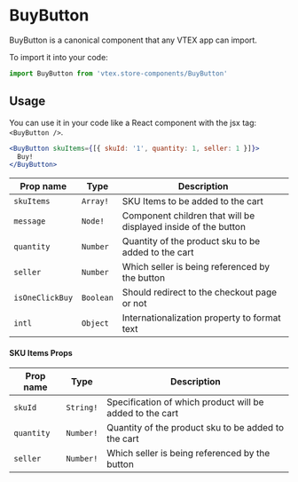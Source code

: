 # BuyButton
BuyButton is a canonical component that any VTEX app can import.

To import it into your code: 
```js
import BuyButton from 'vtex.store-components/BuyButton'
```

## Usage
You can use it in your code like a React component with the jsx tag: `<BuyButton />`. 
```jsx
<BuyButton skuItems={[{ skuId: '1', quantity: 1, seller: 1 }]}> 
  Buy!
</BuyButton>
```

| Prop name          | Type       | Description                                                                 |
| ------------------ | ---------- | --------------------------------------------------------------------------- |
| `skuItems`         | `Array!`   | SKU Items to be added to the cart                                           |
| `message`          | `Node!`    | Component children that will be displayed inside of the button              |
| `quantity`         | `Number`   | Quantity of the product sku to be added to the cart                         |
| `seller`           | `Number`   | Which seller is being referenced by the button                              |
| `isOneClickBuy`    | `Boolean`  | Should redirect to the checkout page or not                                 |
| `intl`             | `Object`   | Internationalization property to format text                                |

#### SKU Items Props

| Prop name          | Type       | Description                                                                 |
| ------------------ | ---------- | --------------------------------------------------------------------------- |
| `skuId`            | `String!`  | Specification of which product will be added to the cart                    |
| `quantity`         | `Number!`  | Quantity of the product sku to be added to the cart                         |
| `seller`           | `Number!`  | Which seller is being referenced by the button                              |


